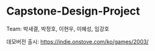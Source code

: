 # Capstone-Design-Project

Team: 박새결, 박정호, 이현우, 이혜성, 임강호

데모버전 출시:
https://indie.onstove.com/ko/games/2003/
